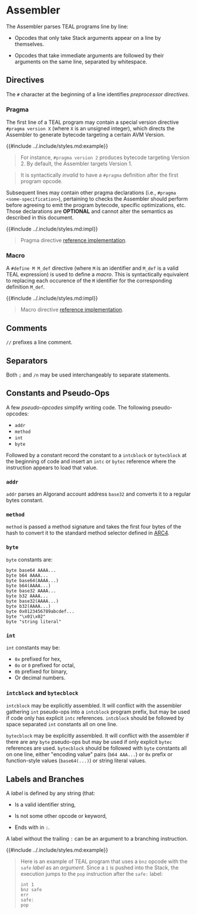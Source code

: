 # Assembler

The Assembler parses TEAL programs line by line:

- Opcodes that only take Stack arguments appear on a line by themselves.

- Opcodes that take immediate arguments are followed by their arguments on the same
line, separated by whitespace.

## Directives

The `#` character at the beginning of a line identifies _preprocessor directives_.

### Pragma

The first line of a TEAL program may contain a special version directive `#pragma
version X` (where `X` is an unsigned integer), which directs the Assembler to generate
bytecode targeting a certain AVM Version.

{{#include ../.include/styles.md:example}}
> For instance, `#pragma version 2` produces bytecode targeting Version 2. By default,
> the Assembler targets Version 1.

> It is syntactically _invalid_ to have a `#pragma` definition after the first program
> opcode.

Subsequent lines may contain other pragma declarations (i.e., `#pragma <some-specification>`),
pertaining to checks the Assembler should perform before agreeing to emit the program
bytecode, specific optimizations, etc. Those declarations are **OPTIONAL** and cannot
alter the semantics as described in this document.

{{#include ../.include/styles.md:impl}}
> Pragma directive [reference implementation](https://github.com/algorand/go-algorand/blob/df0613a04432494d0f437433dd1efd02481db838/data/transactions/logic/assembler.go#L2277).

### Macro

A `#define M M_def` directive (where `M` is an identifier and `M_def` is a valid
TEAL expression) is used to define a _macro_. This is syntactically equivalent to
replacing each occurence of the `M` identifier for the corresponding definition `M_def`.

{{#include ../.include/styles.md:impl}}
> Macro directive [reference implementation](https://github.com/algorand/go-algorand/blob/df0613a04432494d0f437433dd1efd02481db838/data/transactions/logic/assembler.go#L2252C2-L2252C35).

## Comments

`//` prefixes a line comment.

## Separators

Both `;` and `/n` may be used interchangeably to separate statements.

## Constants and Pseudo-Ops

A few _pseudo-opcodes_ simplify writing code. The following pseudo-opcodes:

- `addr`
- `method`
- `int`
- `byte`
 
Followed by a constant record the constant to a `intcblock` or `bytecblock` at the
beginning of code and insert an `intc` or `bytec` reference where the instruction
appears to load that value.

### `addr`

`addr` parses an Algorand account address `base32` and converts it to a regular bytes
constant.

### `method`

`method` is passed a method signature and takes the first four bytes of the hash
to convert it to the standard method selector defined in [ARC4](https://arc.algorand.foundation/ARCs/arc-0004).

### `byte`

`byte` constants are:

```text
byte base64 AAAA...
byte b64 AAAA...
byte base64(AAAA...)
byte b64(AAAA...)
byte base32 AAAA...
byte b32 AAAA...
byte base32(AAAA...)
byte b32(AAAA...)
byte 0x0123456789abcdef...
byte "\x01\x02"
byte "string literal"
```

### `int`

`int` constants may be:

- `0x` prefixed for hex,
- `0o` or `0` prefixed for octal,
- `0b` prefixed for binary,
- Or decimal numbers.

### `intcblock` and `bytecblock`

`intcblock` may be explicitly assembled. It will conflict with the assembler gathering
`int` pseudo-ops into a `intcblock` program prefix, but may be used if code only
has explicit `intc` references. `intcblock` should be followed by space separated
`int` constants all on one line.

`bytecblock` may be explicitly assembled. It will conflict with the assembler if
there are any `byte` pseudo-ops but may be used if only explicit `bytec` references
are used. `bytecblock` should be followed with `byte` constants all on one line,
either "encoding value" pairs (`b64 AAA...`) or `0x` prefix or function-style values
(`base64(...)`) or string literal values.

## Labels and Branches

A _label_ is defined by any string (that:

- Is a valid identifier string,

- Is not some other opcode or keyword,

- Ends with in `:`.

A label without the trailing `:` can be an argument to a branching instruction.

{{#include ../.include/styles.md:example}}
> Here is an example of TEAL program that uses a `bnz` opcode with the `safe` _label_
> as an _argument_. Since a `1` is pushed into the Stack, the execution jumps to
> the `pop` instruction after the `safe:` label:
>
> ```text
> int 1
> bnz safe
> err
> safe:
> pop
> ```